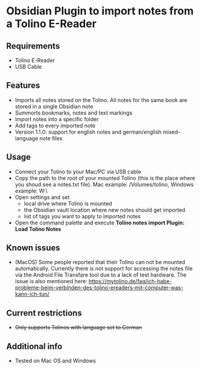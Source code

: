 # Obsidian Plugin to import notes from a Tolino E-Reader

## Requirements
* Tolino E-Reader
* USB Cable

## Features
* Imports all notes stored on the Tolino. All notes for the same book are stored in a single Obsidian note
* Summorts bookmarks, notes and text markings
* Import notes into a specific folder
* Add tags to every imported note
* Version 1.1.0: support for english notes and german/english mixed-language note files

## Usage
* Connect your Tolino to your Mac/PC via USB cable
* Copy the path to the root of your mounted Tolino (this is the place where you shoud see a notes.txt file).
Mac example: /Volumes/tolino, Windows example: W:\
* Open settings and set
	* local drive where Tolino is mounted
	* the Obsidian vault location where new notes should get imported
	* list of tags you want to apply to imported notes
* Open the command palette and execute **Tolino notes import Plugin: Load Tolino Notes** 

## Known issues
* (MacOS) Some people reported that their Tolino can not be mounted automatically. 
Currently there is not support for accessing the notes file via the Android File Transfare tool due to a lack of test hardware.
The issue is also mentioned here:
https://mytolino.de/faq/ich-habe-probleme-beim-verbinden-des-tolino-ereaders-mit-computer-was-kann-ich-tun/

## Current restrictions
* ~~Only supports Tolinos with language set to German~~

## Additional info
* Tested on Mac OS and Windows
